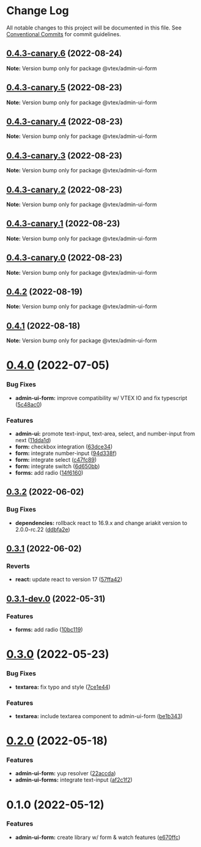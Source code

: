 # Change Log

All notable changes to this project will be documented in this file.
See [Conventional Commits](https://conventionalcommits.org) for commit guidelines.

## [0.4.3-canary.6](https://github.com/vtex/admin-ui/compare/@vtex/admin-ui-form@0.4.3-canary.5...@vtex/admin-ui-form@0.4.3-canary.6) (2022-08-24)

**Note:** Version bump only for package @vtex/admin-ui-form

## [0.4.3-canary.5](https://github.com/vtex/admin-ui/compare/@vtex/admin-ui-form@0.4.3-canary.4...@vtex/admin-ui-form@0.4.3-canary.5) (2022-08-23)

**Note:** Version bump only for package @vtex/admin-ui-form

## [0.4.3-canary.4](https://github.com/vtex/admin-ui/compare/@vtex/admin-ui-form@0.4.3-canary.3...@vtex/admin-ui-form@0.4.3-canary.4) (2022-08-23)

**Note:** Version bump only for package @vtex/admin-ui-form

## [0.4.3-canary.3](https://github.com/vtex/admin-ui/compare/@vtex/admin-ui-form@0.4.3-canary.2...@vtex/admin-ui-form@0.4.3-canary.3) (2022-08-23)

**Note:** Version bump only for package @vtex/admin-ui-form

## [0.4.3-canary.2](https://github.com/vtex/admin-ui/compare/@vtex/admin-ui-form@0.4.3-canary.1...@vtex/admin-ui-form@0.4.3-canary.2) (2022-08-23)

**Note:** Version bump only for package @vtex/admin-ui-form

## [0.4.3-canary.1](https://github.com/vtex/admin-ui/compare/@vtex/admin-ui-form@0.4.3-canary.0...@vtex/admin-ui-form@0.4.3-canary.1) (2022-08-23)

**Note:** Version bump only for package @vtex/admin-ui-form

## [0.4.3-canary.0](https://github.com/vtex/admin-ui/compare/@vtex/admin-ui-form@0.4.2...@vtex/admin-ui-form@0.4.3-canary.0) (2022-08-23)

**Note:** Version bump only for package @vtex/admin-ui-form

## [0.4.2](https://github.com/vtex/admin-ui/compare/@vtex/admin-ui-form@0.4.1...@vtex/admin-ui-form@0.4.2) (2022-08-19)

**Note:** Version bump only for package @vtex/admin-ui-form

## [0.4.1](https://github.com/vtex/admin-ui/compare/@vtex/admin-ui-form@0.4.0...@vtex/admin-ui-form@0.4.1) (2022-08-18)

**Note:** Version bump only for package @vtex/admin-ui-form

# [0.4.0](https://github.com/vtex/admin-ui/compare/@vtex/admin-ui-form@0.3.2...@vtex/admin-ui-form@0.4.0) (2022-07-05)

### Bug Fixes

- **admin-ui-form:** improve compatibility w/ VTEX IO and fix typescript ([5c48ac0](https://github.com/vtex/admin-ui/commit/5c48ac03856b1e726323caa2df0d5e0f66f36bd5))

### Features

- **admin-ui:** promote text-input, text-area, select, and number-input from next ([11dda1d](https://github.com/vtex/admin-ui/commit/11dda1d0bc60396c5f36936813e987295a1e15ff))
- **form:** checkbox integration ([63dce34](https://github.com/vtex/admin-ui/commit/63dce3419c67496f786887d39281135913e82a37))
- **form:** integrate number-input ([94d338f](https://github.com/vtex/admin-ui/commit/94d338fa91a2308e1df8ee44e8470686d5d6278f))
- **form:** integrate select ([c47fc89](https://github.com/vtex/admin-ui/commit/c47fc899306ce94b7a1994031097e49f82c9c435))
- **form:** integrate switch ([6d650bb](https://github.com/vtex/admin-ui/commit/6d650bb9717aa654f33adf52273c1033bc43b9e5))
- **forms:** add radio ([14f6160](https://github.com/vtex/admin-ui/commit/14f6160747be8025682a498f937f9046a7aa8032))

## [0.3.2](https://github.com/vtex/admin-ui/compare/@vtex/admin-ui-form@0.3.1...@vtex/admin-ui-form@0.3.2) (2022-06-02)

### Bug Fixes

- **dependencies:** rollback react to 16.9.x and change ariakit version to 2.0.0-rc.22 ([ddbfa2e](https://github.com/vtex/admin-ui/commit/ddbfa2e4455401bafd4404c3dcf6101e66403c7c))

## [0.3.1](https://github.com/vtex/admin-ui/compare/@vtex/admin-ui-form@0.3.0...@vtex/admin-ui-form@0.3.1) (2022-06-02)

### Reverts

- **react:** update react to version 17 ([57ffa42](https://github.com/vtex/admin-ui/commit/57ffa42dc1254bf0ade4afbc32fe79382bf92ddc))

## [0.3.1-dev.0](https://github.com/vtex/admin-ui/compare/@vtex/admin-ui-form@0.3.0...@vtex/admin-ui-form@0.3.1-dev.0) (2022-05-31)

### Features

- **forms:** add radio ([10bc119](https://github.com/vtex/admin-ui/commit/10bc119aecddfccfbaa615425b4d3187e10e0960))

# [0.3.0](https://github.com/vtex/admin-ui/compare/@vtex/admin-ui-form@0.2.0...@vtex/admin-ui-form@0.3.0) (2022-05-23)

### Bug Fixes

- **textarea:** fix typo and style ([7ce1e44](https://github.com/vtex/admin-ui/commit/7ce1e441ce45f5d7332504ca4128f46e0e7fd589))

### Features

- **textarea:** include textarea component to admin-ui-form ([be1b343](https://github.com/vtex/admin-ui/commit/be1b343ea876114af1fd5ca5aef792597f090baf))

# [0.2.0](https://github.com/vtex/admin-ui/compare/@vtex/admin-ui-form@0.1.0...@vtex/admin-ui-form@0.2.0) (2022-05-18)

### Features

- **admin-ui-form:** yup resolver ([22accda](https://github.com/vtex/admin-ui/commit/22accda5f7fc4af9a93d7c86ef1e293258b891c1))
- **admin-ui-forms:** integrate text-input ([af2c1f2](https://github.com/vtex/admin-ui/commit/af2c1f2737761dd378ef2fcb5299c6dd8d142516))

# 0.1.0 (2022-05-12)

### Features

- **admin-ui-form:** create library w/ form & watch features ([e670ffc](https://github.com/vtex/admin-ui/commit/e670ffc54e7481b3288ac3c9706a5dff04e85967))
